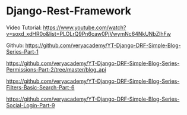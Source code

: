 ﻿# Django-Rest-Framework

Video Tutorial: 
https://www.youtube.com/watch?v=soxd_xdHR0o&list=PLOLrQ9Pn6caw0PjVwymNc64NkUNbZlhFw

Github:
https://github.com/veryacademy/YT-Django-DRF-Simple-Blog-Series-Part-1

https://github.com/veryacademy/YT-Django-DRF-Simple-Blog-Series-Permissions-Part-2/tree/master/blog_api

https://github.com/veryacademy/YT-Django-DRF-Simple-Blog-Series-Filters-Basic-Search-Part-6

https://github.com/veryacademy/YT-Django-DRF-Simple-Blog-Series-Social-Login-Part-9

